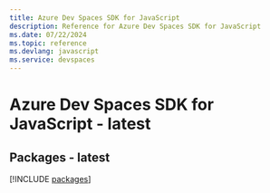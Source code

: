 ```yaml
---
title: Azure Dev Spaces SDK for JavaScript
description: Reference for Azure Dev Spaces SDK for JavaScript
ms.date: 07/22/2024
ms.topic: reference
ms.devlang: javascript
ms.service: devspaces
---
```

# Azure Dev Spaces SDK for JavaScript - latest
## Packages - latest
[!INCLUDE [packages](dev-spaces-index.md)]